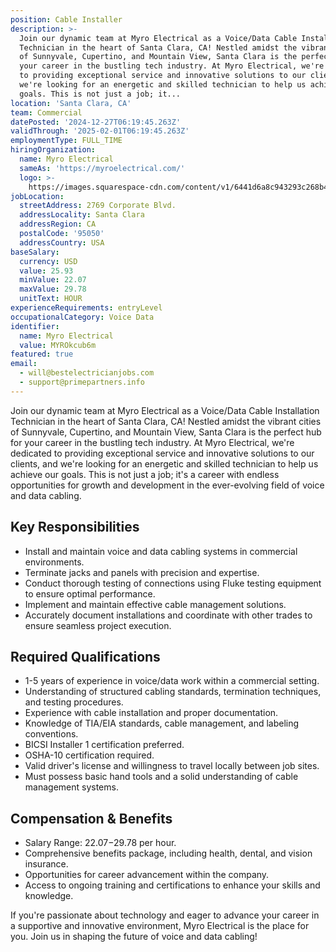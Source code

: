 ```yaml
---
position: Cable Installer
description: >-
  Join our dynamic team at Myro Electrical as a Voice/Data Cable Installation
  Technician in the heart of Santa Clara, CA! Nestled amidst the vibrant cities
  of Sunnyvale, Cupertino, and Mountain View, Santa Clara is the perfect hub for
  your career in the bustling tech industry. At Myro Electrical, we're dedicated
  to providing exceptional service and innovative solutions to our clients, and
  we're looking for an energetic and skilled technician to help us achieve our
  goals. This is not just a job; it...
location: 'Santa Clara, CA'
team: Commercial
datePosted: '2024-12-27T06:19:45.263Z'
validThrough: '2025-02-01T06:19:45.263Z'
employmentType: FULL_TIME
hiringOrganization:
  name: Myro Electrical
  sameAs: 'https://myroelectrical.com/'
  logo: >-
    https://images.squarespace-cdn.com/content/v1/6441d6a8c943293c268b4359/7b2478ca-3514-499f-80c1-3a92bb142f0c/curve__1_-removebg-preview.png?format=1500w
jobLocation:
  streetAddress: 2769 Corporate Blvd.
  addressLocality: Santa Clara
  addressRegion: CA
  postalCode: '95050'
  addressCountry: USA
baseSalary:
  currency: USD
  value: 25.93
  minValue: 22.07
  maxValue: 29.78
  unitText: HOUR
experienceRequirements: entryLevel
occupationalCategory: Voice Data
identifier:
  name: Myro Electrical
  value: MYROkcub6m
featured: true
email:
  - will@bestelectricianjobs.com
  - support@primepartners.info
---
```




Join our dynamic team at Myro Electrical as a Voice/Data Cable Installation Technician in the heart of Santa Clara, CA! Nestled amidst the vibrant cities of Sunnyvale, Cupertino, and Mountain View, Santa Clara is the perfect hub for your career in the bustling tech industry. At Myro Electrical, we're dedicated to providing exceptional service and innovative solutions to our clients, and we're looking for an energetic and skilled technician to help us achieve our goals. This is not just a job; it's a career with endless opportunities for growth and development in the ever-evolving field of voice and data cabling.

## Key Responsibilities

- Install and maintain voice and data cabling systems in commercial environments.
- Terminate jacks and panels with precision and expertise.
- Conduct thorough testing of connections using Fluke testing equipment to ensure optimal performance.
- Implement and maintain effective cable management solutions.
- Accurately document installations and coordinate with other trades to ensure seamless project execution.

## Required Qualifications

- 1-5 years of experience in voice/data work within a commercial setting.
- Understanding of structured cabling standards, termination techniques, and testing procedures.
- Experience with cable installation and proper documentation.
- Knowledge of TIA/EIA standards, cable management, and labeling conventions.
- BICSI Installer 1 certification preferred.
- OSHA-10 certification required.
- Valid driver's license and willingness to travel locally between job sites.
- Must possess basic hand tools and a solid understanding of cable management systems.

## Compensation & Benefits

- Salary Range: $22.07-$29.78 per hour.
- Comprehensive benefits package, including health, dental, and vision insurance.
- Opportunities for career advancement within the company.
- Access to ongoing training and certifications to enhance your skills and knowledge.

If you're passionate about technology and eager to advance your career in a supportive and innovative environment, Myro Electrical is the place for you. Join us in shaping the future of voice and data cabling!